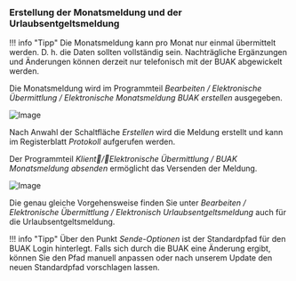 ### Erstellung der Monatsmeldung und der Urlaubsentgeltsmeldung

!!! info "Tipp"
    Die Monatsmeldung kann pro Monat nur einmal übermittelt werden. D. h. die Daten sollten vollständig sein. Nachträgliche Ergänzungen und Änderungen können derzeit nur telefonisch mit der BUAK abgewickelt werden.

Die Monatsmeldung wird im Programmteil *Bearbeiten / Elektronische Übermittlung / Elektronische Monatsmeldung BUAK erstellen* ausgegeben.

![Image](<img/image480.png>)

Nach Anwahl der Schaltfläche *Erstellen* wird die Meldung erstellt und kann im Registerblatt *Protokoll* aufgerufen werden.

Der Programmteil *Klient/Elektronische Übermittlung / BUAK Monatsmeldung absenden* ermöglicht das Versenden der Meldung.

![Image](<img/image481.png>)

Die genau gleiche Vorgehensweise finden Sie unter *Bearbeiten / Elektronische Übermittlung / Elektronisch Urlaubsentgeltsmeldung* auch für die Urlaubsentgeltsmeldung.

!!! info "Tipp"
    Über den Punkt *Sende-Optionen* ist der Standardpfad für den BUAK Login hinterlegt. Falls sich durch die BUAK eine Änderung ergibt, können Sie den Pfad manuell anpassen oder nach unserem Update den neuen Standardpfad vorschlagen lassen.